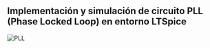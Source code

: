 ## Implementación y simulación de circuito PLL (Phase Locked Loop) en entorno LTSpice
![PLL](https://github.com/Javirc99/University_Projects/assets/80626428/247c1a80-fbc3-451f-8d3c-1151cfff651b)
